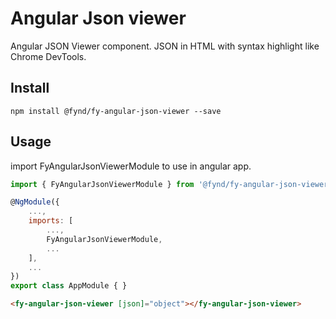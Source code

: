 # Angular Json viewer

Angular JSON Viewer component. JSON in HTML with syntax highlight like Chrome DevTools.

## Install

```
npm install @fynd/fy-angular-json-viewer --save
```

## Usage
import FyAngularJsonViewerModule to use in angular app. 

```js
import { FyAngularJsonViewerModule } from '@fynd/fy-angular-json-viewer';

@NgModule({
    ...,
    imports: [
        ...,
        FyAngularJsonViewerModule,
        ...
    ],
    ...
})
export class AppModule { }
```

```html
<fy-angular-json-viewer [json]="object"></fy-angular-json-viewer>
```